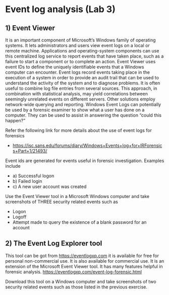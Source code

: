 # Event log analysis (Lab 3)


## 1)	Event Viewer 

It is an important component of Microsoft’s Windows family of operating systems. It lets administrators and users view event logs on a local or remote machine. Applications and operating-system components can use this centralized log service to report events that have taken place, such as a failure to start a component or to complete an action. Event Viewer uses event IDs to define the uniquely identifiable events that a Windows computer can encounter. Event logs record events taking place in the execution of a system in order to provide an audit trail that can be used to understand the activity of the system and to diagnose problems. It is often useful to combine log file entries from several sources. This approach, in combination with statistical analysis, may yield correlations between seemingly unrelated events on different servers. Other solutions employ network-wide querying and reporting. Windows Event Logs can potentially be used by a forensic examiner to show what a user has done on a computer.  They can be used to assist in answering the question “could this happen?”

Refer the following link for more details about the use of event logs for forensics 
* https://isc.sans.edu/forums/diary/Windows+Events+log+for+IRForensics+Part+1/21493/

Event ids are generated for events useful in forensic investigation. Examples include
* a)	Successful logon
* b)	Failed login 
* c)	A new user account was created  

Use the Event Viewer tool in a Microsoft Windows computer and take screenshots of THREE security related events such as 
* Logon
* Logoff 
* Attempt made to query the existence of a blank password for an account 



## 2)	The Event Log Explorer tool

This tool can be got from https://eventlogxp.com it is available for free for personal non-commercial use. It is also available for commercial use. It is an extension of the Microsoft Event Viewer tool. It has many features helpful in forensic analysis. https://eventlogxp.com/event-log-forensic.html

Download this tool on a Windows computer and take screenshots of two security related events such as those listed in the previous exercise. 
